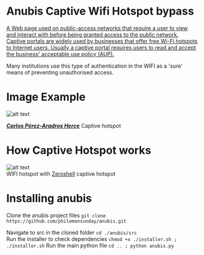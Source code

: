 # Anubis Captive Wifi Hotspot bypass

[A Web page used on public-access networks that require a user to view and interact with before being granted access to the public network. Captive portals are widely used by businesses that offer free Wi-Fi hotspots to Internet users. Usually a captive portal requires users to read and accept the business' acceptable use policy (AUP).](https://www.webopedia.com/TERM/C/captive_portal.html)</br>

Many institutions use this type of authentication in the WIFI as a 'sure' means of preventing unauthorised access.


Image Example
==

![alt text](https://exekias.me/wp-content/uploads/2011/08/login.png)</br>

[___Carlos Pérez-Aradros Herce___](https://exekias.me/2011/08/28/zentyal-new-feature-captive-portal/)  Captive hotspot


How Captive Hotspot works
==

![alt text](http://www.zeroshell.net/hotspot-router/captive-portal-network-diagram.jpg)</br>
WIFI hotspot with [Zeroshell](http://www.zeroshell.net/hotspot-router/) captive hotspot

Installing anubis
==

Clone the anubis project files
`git clone https://github.com/philemonsunday/anubis.git`

Navigate to src in the cloned folder
`cd ./anubis/src`</br>
Run the installer to check dependencies
`chmod +x ./installer.sh ; ./installer.sh`
Run the main python file
`cd .. ; python anubis.py`
